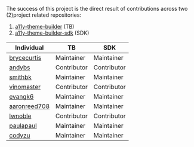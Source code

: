 The success of this project is the direct result of contributions across two (2)project related repositories:

1. [a11y-theme-builder](https://github.com/discoverfinancial/a11y-theme-builder) (TB)
2. [a11y-theme-builder-sdk](https://github.com/discoverfinancial/a11y-theme-builder-sdk) (SDK)

| Individual | TB | SDK |
| --- | --- | --- | 
| [brycecurtis](https://github.com/brycecurtis) | Maintainer | Maintainer |
| [andybs](https://github.com/andybs) | Contributor | Contributor |
| [smithbk](https://github.com/smithbk) | Maintainer | Maintainer |
| [vinomaster](https://github.com/vinomaster) | Contributor | Contributor |
| [evangk6](https://github.com/evangk6) | Maintainer | Maintainer |
| [aaronreed708](https://github.com/aaronreed708) | Maintainer | Maintainer |
| [lwnoble](https://github.com/lwnoble) | Contributor | Contributor |
| [paulapaul](https://github.com/paulapaul) | Maintainer | Maintainer |
| [codyzu](https://github.com/codyzu) | Maintainer | Maintainer |
 
